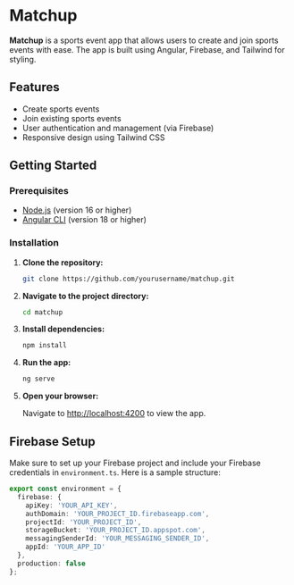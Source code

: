 # Matchup

**Matchup** is a sports event app that allows users to create and join sports events with ease. The app is built using Angular, Firebase, and Tailwind for styling.

## Features

- Create sports events
- Join existing sports events
- User authentication and management (via Firebase)
- Responsive design using Tailwind CSS

## Getting Started

### Prerequisites

- [Node.js](https://nodejs.org/) (version 16 or higher)
- [Angular CLI](https://angular.io/cli) (version 18 or higher)

### Installation

1. **Clone the repository:**

    ```bash
    git clone https://github.com/yourusername/matchup.git
    ```

2. **Navigate to the project directory:**

    ```bash
    cd matchup
    ```

3. **Install dependencies:**

    ```bash
    npm install
    ```

4. **Run the app:**

    ```bash
    ng serve
    ```

5. **Open your browser:**

    Navigate to [http://localhost:4200](http://localhost:4200) to view the app.

## Firebase Setup

Make sure to set up your Firebase project and include your Firebase credentials in `environment.ts`. Here is a sample structure:

```typescript
export const environment = {
  firebase: {
    apiKey: 'YOUR_API_KEY',
    authDomain: 'YOUR_PROJECT_ID.firebaseapp.com',
    projectId: 'YOUR_PROJECT_ID',
    storageBucket: 'YOUR_PROJECT_ID.appspot.com',
    messagingSenderId: 'YOUR_MESSAGING_SENDER_ID',
    appId: 'YOUR_APP_ID'
  },
  production: false
};
